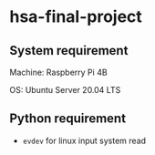 # hsa-final-project

## System requirement

Machine: Raspberry Pi 4B

OS: Ubuntu Server 20.04 LTS

## Python requirement

- `evdev` for linux input system read

